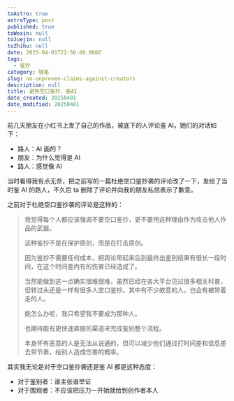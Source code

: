 ```yaml
---
toAstro: true
astroType: post
published: true
toWexin: null
toJuejin: null
toZhihu: null
date: 2025-04-01T22:56:00.000Z
tags:
  - 鉴抄
category: 随笔
slug: no-unproven-claims-against-creators
description: null
title: 避免空口鉴抄、鉴AI
date_created: 20250401
date_modified: 20250401
---
```

前几天朋友在小红书上发了自己的作品，被底下的人评论鉴 AI。她们的对话如下：  

- 路人：AI 画的？
- 朋友：为什么觉得是 AI
- 路人：感觉像 AI

当时看得我有点无奈，把之前写的一篇杜绝空口鉴抄袭的评论改了一下，发给了当时鉴 AI 的路人，不久后 ta 删除了评论并向我的朋友私信表示了歉意。

之前对于杜绝空口鉴抄袭的评论是这样的：  

> 我觉得每个人都应该强调不要空口鉴抄，更不要用这种理由作为攻击他人作品的武器。
> 
> 这种鉴抄不是在保护原创，而是在打击原创。
> 
> 因为鉴抄不需要任何成本，把舆论带起来后到最终出鉴别结果有很长一段时间，在这个时间差内有的伤害已经造成了。
> 
> 当然能做到这一点确实很难很难，虽然已经在各大平台见过很多相关科普，但转过头还是一样有很多人空口鉴抄。其中有不少故意的人，也会有被带着走的人。
> 
> 能怎么办呢，我只希望我不要成为那种人。
> 
> 也期待能有更快速直接的渠道来完成鉴别整个流程。
> 
> 本身怀有恶意的人是无法从说通的，但可以减少他们通过打时间差和信息差去带节奏，给别人造成伤害的概率。  

其实我无论是对于空口鉴抄袭还是鉴 AI 都是这种态度：  

- 对于鉴别者：谁主张谁举证
- 对于围观者：不应该把压力一开始就给到创作者本人


